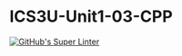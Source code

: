 # ICS3U-Unit1-03-CPP

[![GitHub's Super Linter](https://github.com/Michael-Zagon/ICS3U-Unit1-03-CPP-Hello_World/workflows/GitHub's%20Super%20Linter/badge.svg)](https://github.com/Michael-Zagon/ICS3U-Unit1-03-CPP-Hello_World/actions)
